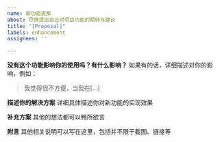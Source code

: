```yaml
---
name: 新功能提案
about: 尽情提出自己对项目功能的期待与建议
title: "[Proposal]"
labels: enhancement
assignees: ''

---
```


**没有这个功能影响你的使用吗？有什么影响？**
如果有的话，详细描述对你的影响，例如：
> 我觉得很不方便，当我在[...]

**描述你的解决方案**
详细具体描述你对新功能的实现效果

**补充方案**
其他的想法都可以畅所欲言

**附言**
其他相关说明可以写在这里，包括并不限于截图、链接等
